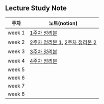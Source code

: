 ## Lecture Study Note

| 주차 | 노트(notion) |
|------|------|
| week 1 | [1주차 정리본](https://nayoungii.notion.site/Section-2-1efa9dd9873780febb51d5ea78605ea2?pvs=4) |
| week 2 | [2주차 정리본 1](https://nayoungii.notion.site/Section-3-1-1efa9dd9873780ef9861d2b3b93bc6aa?pvs=4), [2주차 정리본 2](https://nayoungii.notion.site/Section-4-2-1efa9dd9873780caa70ee363b4d5357a?pvs=4) |
| week 3 | [3주차 정리본](https://nayoungii.notion.site/Section-5-1fea9dd9873780148fc5eef11f1aa8eb?pvs=4) |
| week 4 | [4주차 정리본](https://nayoungii.notion.site/Section-6-206a9dd98737808f98c7e2aa2feae1f5?source=copy_link) |
| week 5 |  |
| week 6 |  |
| week 7 |  |
| week 8 |  |